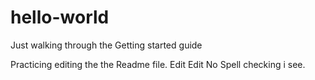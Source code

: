# hello-world
Just walking through the Getting started guide

Practicing editing the the Readme file.
Edit Edit 
No Spell checking i see.
